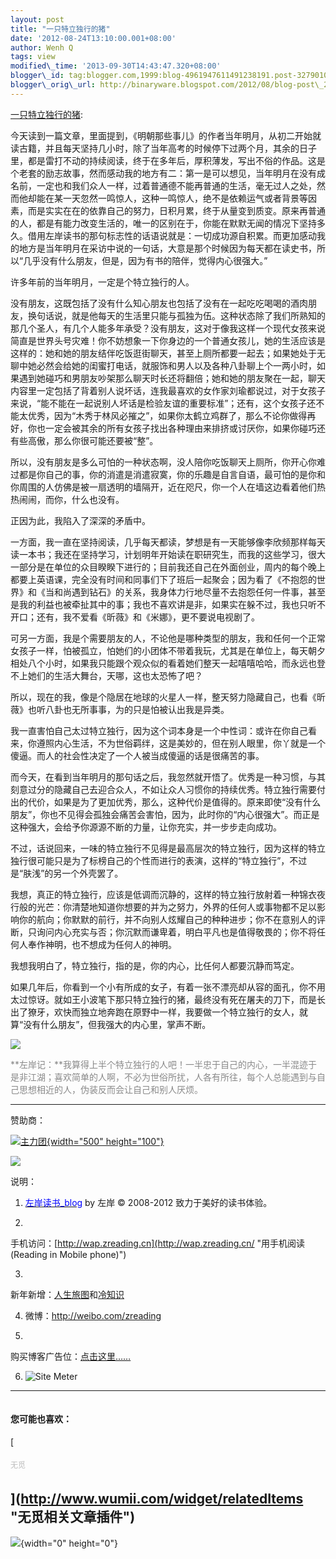 ```yaml
--- 
layout: post 
title: "一只特立独行的猪" 
date: '2012-08-24T13:10:00.001+08:00' 
author: Wenh Q
tags: view
modified\_time: '2013-09-30T14:43:47.320+08:00' 
blogger\_id: tag:blogger.com,1999:blog-4961947611491238191.post-3279010644476863146
blogger\_orig\_url: http://binaryware.blogspot.com/2012/08/blog-post\_23.html
---
```

[一只特立独行的猪](http://www.zreading.cn/archives/3184.html):

今天读到一篇文章，里面提到，《明朝那些事儿》的作者当年明月，从初二开始就读古籍，并且每天坚持几小时，除了当年高考的时候停下过两个月，其余的日子里，都是雷打不动的持续阅读，终于在多年后，厚积薄发，写出不俗的作品。这是个老套的励志故事，然而感动我的地方有二：第一是可以想见，当年明月在没有成名前，一定也和我们众人一样，过着普通德不能再普通的生活，毫无过人之处，然而他却能在某一天忽然一鸣惊人，这种一鸣惊人，绝不是依赖运气或者背景等因素，而是实实在在的依靠自己的努力，日积月累，终于从量变到质变。原来再普通的人，都是有能力改变生活的，唯一的区别在于，你能在默默无闻的情况下坚持多久。借用左岸读书的那句标志性的话语说就是：一切成功源自积累。而更加感动我的地方是当年明月在采访中说的一句话，大意是那个时候因为每天都在读史书，所以“几乎没有什么朋友，但是，因为有书的陪伴，觉得内心很强大。”

许多年前的当年明月，一定是个特立独行的人。

没有朋友，这既包括了没有什么知心朋友也包括了没有在一起吃吃喝喝的酒肉朋友，换句话说，就是他每天的生活里只能与孤独为伍。这种状态除了我们所熟知的那几个圣人，有几个人能多年承受？没有朋友，这对于像我这样一个现代女孩来说简直是世界头号灾难！你不妨想象一下你身边的一个普通女孩儿，她的生活应该是这样的：她和她的朋友结伴吃饭逛街聊天，甚至上厕所都要一起去；如果她处于无聊中她必然会给她的闺蜜打电话，就服饰和男人以及各种八卦聊上个一两小时，如果遇到她碰巧和男朋友吵架那么聊天时长还将翻倍；她和她的朋友聚在一起，聊天内容里一定包括了背着别人说坏话，连我最喜欢的女作家刘瑜都说过，对于女孩子来说，“能不能在一起说别人坏话是检验友谊的重要标准”；还有，这个女孩子还不能太优秀，因为“木秀于林风必摧之”，如果你太鹤立鸡群了，那么不论你做得再好，你也一定会被其余的所有女孩子找出各种理由来排挤或讨厌你，如果你碰巧还有些高傲，那么你很可能还要被“整”。

所以，没有朋友是多么可怕的一种状态啊，没人陪你吃饭聊天上厕所，你开心你难过都是你自己的事，你的消遣是消遣寂寞，你的乐趣是自言自语，最可怕的是你和你周围的人仿佛是被一扇透明的墙隔开，近在咫尺，你一个人在墙这边看着他们热热闹闹，而你，什么也没有。

正因为此，我陷入了深深的矛盾中。

一方面，我一直在坚持阅读，几乎每天都读，梦想是有一天能够像李欣频那样每天读一本书；我还在坚持学习，计划明年开始读在职研究生，而我的这些学习，很大一部分是在单位的众目睽睽下进行的；目前我还自己在外面创业，周内的每个晚上都要上英语课，完全没有时间和同事们下了班后一起聚会；因为看了《不抱怨的世界》和《当和尚遇到钻石》的关系，我身体力行地尽量不去抱怨任何一件事，甚至是我的利益也被牵扯其中的事；我也不喜欢讲是非，如果实在躲不过，我也只听不开口；还有，我不爱看《昕薇》和《米娜》，更不要说电视剧了。

可另一方面，我是个需要朋友的人，不论他是哪种类型的朋友，我和任何一个正常女孩子一样，怕被孤立，怕她们的小团体不带着我玩，尤其是在单位上，每天朝夕相处八个小时，如果我只能跟个观众似的看着她们整天一起嘻嘻哈哈，而永远也登不上她们的生活大舞台，天哪，这也太恐怖了吧？

所以，现在的我，像是个隐居在地球的火星人一样，整天努力隐藏自己，也看《昕薇》也听八卦也无所事事，为的只是怕被认出我是异类。

我一直害怕自己太过特立独行，因为这个词本身是一个中性词：或许在你自己看来，你遵照内心生活，不为世俗羁绊，这是美妙的，但在别人眼里，你丫就是一个傻逼。而人的社会性决定了一个人被当成傻逼的话是很痛苦的事。

而今天，在看到当年明月的那句话之后，我忽然就开悟了。优秀是一种习惯，与其刻意过分的隐藏自己去迎合众人，不如让众人习惯你的持续优秀。特立独行需要付出的代价，如果是为了更加优秀，那么，这种代价是值得的。原来即使“没有什么朋友”，你也不见得会孤独会痛苦会害怕，因为，此时你的“内心很强大”。而正是这种强大，会给予你源源不断的力量，让你充实，并一步步走向成功。

不过，话说回来，一味的特立独行不见得是最高层次的特立独行，因为这样的特立独行很可能只是为了标榜自己的个性而进行的表演，这样的“特立独行”，不过是“肤浅”的另一个外壳罢了。

我想，真正的特立独行，应该是低调而沉静的，这样的特立独行放射着一种锦衣夜行般的光芒：你清楚地知道你想要的并为之努力，外界的任何人或事物都不足以影响你的航向；你默默的前行，并不向别人炫耀自己的种种进步；你不在意别人的评断，只询问内心充实与否；你沉默而谦卑着，明白平凡也是值得敬畏的；你不将任何人奉作神明，也不想成为任何人的神明。

我想我明白了，特立独行，指的是，你的内心，比任何人都要沉静而笃定。

如果几年后，你看到一个小有所成的女子，有着一张不漂亮却从容的面孔，你不用太过惊讶。就如王小波笔下那只特立独行的猪，最终没有死在屠夫的刀下，而是长出了獠牙，欢快而独立地奔跑在原野中一样，我要做一个特立独行的女人，就算“没有什么朋友”，但我强大的内心里，掌声不断。

![](http://ww4.sinaimg.cn/large/624fce0dgw1dw7lyuirbkj.jpg)

<span
style="color: #888888;">**左岸记：**我算得上半个特立独行的人吧！一半忠于自己的内心，一半混迹于是非江湖；喜欢简单的人啊，不必为世俗所扰，人各有所往，每个人总能遇到与自己思想相近的人，伪装反而会让自己和别人厌烦。</span>


------------------------------------------------------------------------

赞助商：



[![主力团](http://www.zreading.net/wp-content/uploads/2012/05/zhulituan.jpg "主力团-寻找终极运动装备"){width="500"
height="100"}](http://zhulituan.com/index.php)





![](https://nojsstats.appspot.com/UA-8965045-1/zreading.cn)

说明：



1. [<span
style="color: blue;">左岸读书\_blog</span>](http://zreading.cn/) by 左岸
© 2008-2012 致力于美好的读书体验。



2.
手机访问：[http://wap.zreading.cn](http://wap.zreading.cn/ "用手机阅读(Reading in Mobile phone)")



3.
新年新增：[人生旅图](http://www.zreading.net/ "人生旅图")和[冷知识](http://www.zreading.net/lenzhishi "冷知识")



4. 微博：<http://weibo.com/zreading>



5.
购买博客广告位：[点击这里……](http://www.zreading.cn/about#ad "看了会心动!")



6. ![Site Meter](http://s12.sitemeter.com/meter.asp?site=s12zxfclz)

  ---------------------------------------------------------------------------------------------------------------------------------------------------------
  **<span style="display: block!important; padding: 20px 0 5px!important;">您可能也喜欢：</span>**

  

  [

  <span style="color: #bbbbbb; display: block!important; font-family: arial!important; font-size: 12px!important; padding: 5px 0!important;">无觅</span>

  ](http://www.wumii.com/widget/relatedItems "无觅相关文章插件")
  ---------------------------------------------------------------------------------------------------------------------------------------------------------

![](http://www1.feedsky.com/t1/668975877/clzzxf/feedsky/s.gif?r=http://www.zreading.cn/archives/3184.html){width="0"
height="0"}

